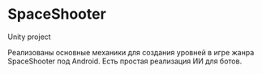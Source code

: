 # SpaceShooter
Unity project 

Реализованы основные механики для создания уровней в игре жанра SpaceShooter под Android. Есть простая реализация ИИ для ботов. 
